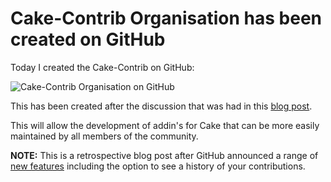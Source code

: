 ﻿---
Title: Cake-Contrib organisation created on GitHub
Published: 17/8/2016
Tags:
- github
- open source
- organisation
- cake
- cake-contrib
---

# Cake-Contrib Organisation has been created on GitHub

Today I created the Cake-Contrib on GitHub:

![Cake-Contrib Organisation on GitHub](https://gep13wpstorage.blob.core.windows.net/gep13/2016/8/17/cake-contrib-organisation.png)

This has been created after the discussion that was had in this [blog post](http://cakebuild.net/blog/2016/08/cake-contribution-organization).

This will allow the development of addin's for Cake that can be more easily maintained by all members of the community.

**NOTE:** This is a retrospective blog post after GitHub announced a range of [new features](https://github.com/blog/2256-a-whole-new-github-universe-announcing-new-tools-forums-and-features) including the option to see a history of your contributions.
